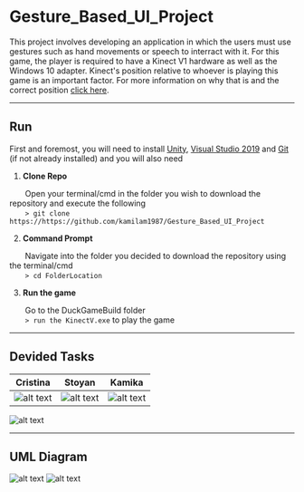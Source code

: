 # Gesture_Based_UI_Project
This project involves developing an application in which the users must use gestures such as hand movements or speech to interract with it.
For this game, the player is required to have a Kinect V1 hardware as well as the Windows 10 adapter. Kinect's position relative to whoever is playing this game is an important factor. For more information on why that is and the correct position [click here](https://support.xbox.com/en-US/xbox-360/accessories/sensor-placement).

***

## Run
First and foremost, you will need to install [Unity](https://unity3d.com/get-unity/download), [Visual Studio 2019](https://visualstudio.microsoft.com/vs/) and [Git](https://git-scm.com/book/en/v2/Getting-Started-Installing-Git) (if not already installed) and you will also need 

1. **Clone Repo**

&nbsp;&nbsp;&nbsp;&nbsp;&nbsp;&nbsp;&nbsp;Open your terminal/cmd in the folder you wish to download the repository and execute the following </br>
&nbsp;&nbsp;&nbsp;&nbsp;&nbsp;&nbsp;&nbsp;```> git clone https://https://github.com/kamilam1987/Gesture_Based_UI_Project```

2. **Command Prompt**

&nbsp;&nbsp;&nbsp;&nbsp;&nbsp;&nbsp;&nbsp;Navigate into the folder you decided to download the repository using the terminal/cmd </br>
&nbsp;&nbsp;&nbsp;&nbsp;&nbsp;&nbsp;&nbsp;```> cd FolderLocation```

3. **Run the game**

&nbsp;&nbsp;&nbsp;&nbsp;&nbsp;&nbsp;&nbsp;Go to the DuckGameBuild folder </br>
&nbsp;&nbsp;&nbsp;&nbsp;&nbsp;&nbsp;&nbsp;```> run the KinectV.exe``` to play the game

***

## Devided Tasks

Cristina                   |  Stoyan                   |  Kamika                   
:-------------------------:|:-------------------------:|:-------------------------:
![alt text](https://github.com/kamilam1987/Gesture_Based_UI_Project/blob/master/img/Cristina.PNG)  |  ![alt text](https://github.com/kamilam1987/Gesture_Based_UI_Project/blob/master/img/Stoyan.PNG)      | ![alt text](https://github.com/kamilam1987/Gesture_Based_UI_Project/blob/master/img/Kamila.PNG)

![alt text](https://github.com/kamilam1987/Gesture_Based_UI_Project/blob/master/img/team.PNG)




***

## UML Diagram
![alt text](https://github.com/kamilam1987/Gesture_Based_UI_Project/blob/master/img/Game-Scripts-UML.png)
![alt text](https://github.com/kamilam1987/Gesture_Based_UI_Project/blob/master/img/Kinect-Scripts-UML.png)

